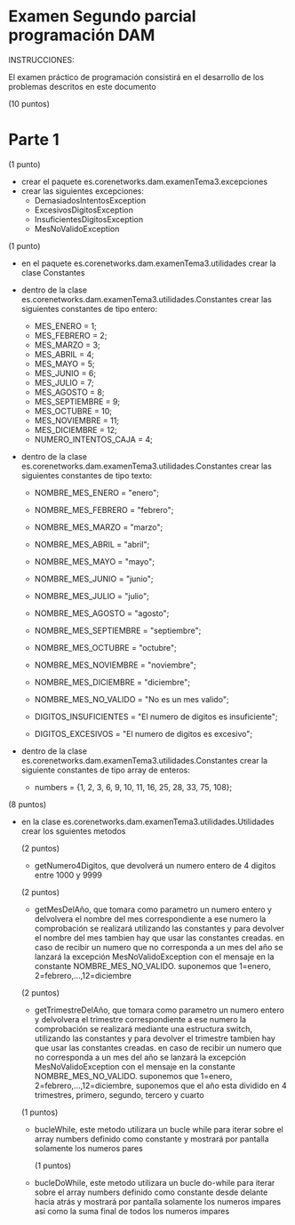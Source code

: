 # Examen Segundo parcial programación DAM 

INSTRUCCIONES:

El examen práctico de programación consistirá en el desarrollo de los problemas descritos en este documento


(10 puntos)
# Parte 1

(1 punto)
- crear el paquete es.corenetworks.dam.examenTema3.excepciones
- crear las siguientes excepciones:
	- DemasiadosIntentosException
	- ExcesivosDigitosException
	- InsuficientesDigitosException
	- MesNoValidoException
	
	
(1 punto)	
- en el paquete es.corenetworks.dam.examenTema3.utilidades crear la clase Constantes
- dentro de la clase es.corenetworks.dam.examenTema3.utilidades.Constantes crear las siguientes constantes de tipo entero:

	- MES_ENERO = 1;
	- MES_FEBRERO = 2;
	- MES_MARZO = 3;
	- MES_ABRIL = 4;
	- MES_MAYO = 5;
	- MES_JUNIO = 6;
	- MES_JULIO = 7;
	- MES_AGOSTO = 8;
	- MES_SEPTIEMBRE = 9;
	- MES_OCTUBRE = 10;
	- MES_NOVIEMBRE = 11;
	- MES_DICIEMBRE = 12;
	- NUMERO_INTENTOS_CAJA = 4;	
- dentro de la clase es.corenetworks.dam.examenTema3.utilidades.Constantes crear las siguientes constantes de tipo texto:
	- NOMBRE_MES_ENERO = "enero";
	- NOMBRE_MES_FEBRERO = "febrero";
	- NOMBRE_MES_MARZO = "marzo";
	- NOMBRE_MES_ABRIL = "abril";
	- NOMBRE_MES_MAYO = "mayo";
	- NOMBRE_MES_JUNIO = "junio";
	- NOMBRE_MES_JULIO = "julio";
	- NOMBRE_MES_AGOSTO = "agosto";
	- NOMBRE_MES_SEPTIEMBRE = "septiembre";
	- NOMBRE_MES_OCTUBRE = "octubre";
	- NOMBRE_MES_NOVIEMBRE = "noviembre";
	- NOMBRE_MES_DICIEMBRE = "diciembre";
	- NOMBRE_MES_NO_VALIDO = "No es un mes valido";

	- DIGITOS_INSUFICIENTES = "El numero de digitos es insuficiente";
	- DIGITOS_EXCESIVOS = "El numero de digitos es excesivo";
- dentro de la clase es.corenetworks.dam.examenTema3.utilidades.Constantes crear la siguiente constantes de tipo array de enteros:
	- numbers = {1, 2, 3, 6, 9, 10, 11, 16, 25, 28, 33, 75, 108};
	
(8 puntos)
- en la clase es.corenetworks.dam.examenTema3.utilidades.Utilidades crear los sguientes metodos

	(2 puntos)
	- getNumero4Digitos, que devolverá un numero entero de 4 digitos entre 1000 y 9999
	
	(2 puntos)
	- getMesDelAño, que tomara como parametro un numero entero y delvolvera el nombre del mes correspondiente a ese numero la comprobación se realizará utilizando las constantes y para devolver el nombre del mes tambien hay que usar las constantes creadas. en caso de recibir un numero que no corresponda a un mes del año se lanzará la excepción MesNoValidoException con el mensaje en la constante NOMBRE_MES_NO_VALIDO.
	suponemos que 1=enero, 2=febrero,...,12=diciembre
	
	(2 puntos)
	- getTrimestreDelAño, que tomara como parametro un numero entero y delvolvera el trimestre correspondiente a ese numero la comprobación se realizará mediante una estructura switch, utilizando las constantes y para devolver el trimestre tambien hay que usar las constantes creadas. en caso de recibir un numero que no corresponda a un mes del año se lanzará la excepción MesNoValidoException con el mensaje en la constante NOMBRE_MES_NO_VALIDO.
	suponemos que 1=enero, 2=febrero,...,12=diciembre, suponemos que el año esta dividido en 4 trimestres, primero, segundo, tercero y cuarto
	
	(1 puntos)
	- bucleWhile, este metodo utilizara un bucle while para iterar sobre el array numbers definido como constante y mostrará por pantalla solamente los numeros pares
	
		(1 puntos)
	- bucleDoWhile, este metodo utilizara un bucle do-while para iterar sobre el array numbers definido como constante desde delante hacia atrás y mostrará por pantalla solamente los numeros impares así como la suma final de todos los numeros impares

	
	